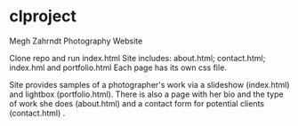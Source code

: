 # clproject
Megh Zahrndt Photography Website

Clone repo and run index.html
Site includes: about.html; contact.html; index.hml and portfolio.html
Each page has its own css file.

Site provides samples of a photographer's work via a slideshow (index.html) and lightbox (portfolio.html).  There is also a page with her bio and the type of work she does (about.html) and a contact form for potential clients (contact.html)
.
